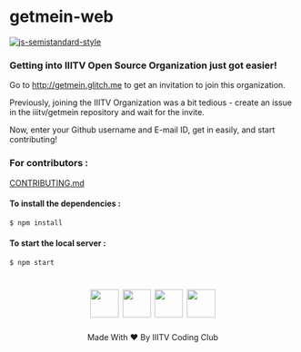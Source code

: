 # getmein-web

[![js-semistandard-style](https://img.shields.io/badge/code%20style-semistandard-brightgreen.svg?style=flat-square)](https://github.com/Flet/semistandard)

### Getting into IIITV Open Source Organization just got easier!

Go to http://getmein.glitch.me to get an invitation to join this organization.

Previously, joining the IIITV Organization was a bit tedious - create an issue in the iiitv/getmein repository and wait for the invite.

Now, enter your Github username and E-mail ID, get in easily, and start contributing!

### For contributors :

[CONTRIBUTING.md](https://github.com/iiitv/getmein-web/blob/master/CONTRIBUTING.md)

#### To install the dependencies :

```sh
$ npm install
```

#### To start the local server :

```sh
$ npm start
```

<h1 align="center">
<a href="https://www.facebook.com/iiitvcc/"><img width="50px" src="https://image.flaticon.com/icons/svg/124/124010.svg"></img></a> <a href="https://www.linkedin.com/company/iiitvcc/"><img width="50px" src="https://image.flaticon.com/icons/svg/124/124011.svg"></img></a> <a href="https://www.linkedin.com/company/iiitvcc/"><img width="50px" src="https://image.flaticon.com/icons/svg/124/124021.svg"></img></a> <a href="mailto:codingclub@iiitvadodara.ac.in"><img width="50px" src="https://cdn2.iconfinder.com/data/icons/social-icons-color/512/gmail-512.png"></img></a>
</h1>
<p align="center">Made With ❤ By IIITV Coding Club</p>
